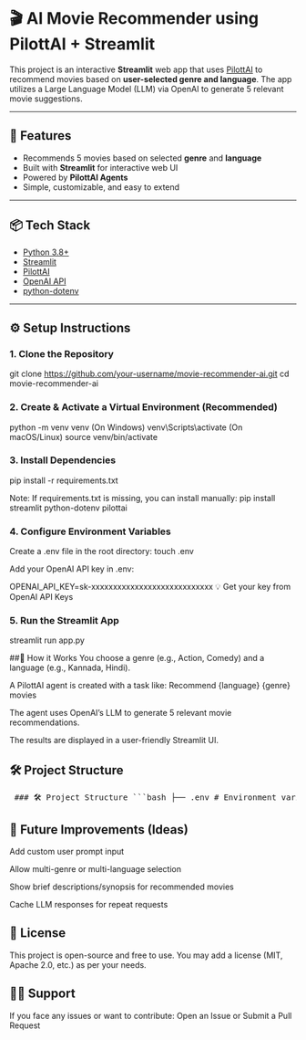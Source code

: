 # 🎬 AI Movie Recommender using PilottAI + Streamlit

This project is an interactive **Streamlit** web app that uses [PilottAI](https://pilottai.com/) to recommend movies based on **user-selected genre and language**. The app utilizes a Large Language Model (LLM) via OpenAI to generate 5 relevant movie suggestions.

---

## 🚀 Features

- Recommends 5 movies based on selected **genre** and **language**
- Built with **Streamlit** for interactive web UI
- Powered by **PilottAI Agents**
- Simple, customizable, and easy to extend

---

## 📦 Tech Stack

- [Python 3.8+](https://www.python.org/)
- [Streamlit](https://streamlit.io/)
- [PilottAI](https://pilottai.com/)
- [OpenAI API](https://platform.openai.com/)
- [python-dotenv](https://pypi.org/project/python-dotenv/)

---

## ⚙️ Setup Instructions

### 1. Clone the Repository

git clone https://github.com/your-username/movie-recommender-ai.git
cd movie-recommender-ai

### 2. Create & Activate a Virtual Environment (Recommended)

python -m venv venv (On Windows)
venv\Scripts\activate (On macOS/Linux)
source venv/bin/activate

### 3. Install Dependencies

pip install -r requirements.txt

Note: If requirements.txt is missing, you can install manually:
pip install streamlit python-dotenv pilottai

### 4. Configure Environment Variables
Create a .env file in the root directory:
touch .env

Add your OpenAI API key in .env:

OPENAI_API_KEY=sk-xxxxxxxxxxxxxxxxxxxxxxxxxxxx
💡 Get your key from OpenAI API Keys

### 5. Run the Streamlit App

streamlit run app.py

##🧠 How it Works
You choose a genre (e.g., Action, Comedy) and a language (e.g., Kannada, Hindi).

A PilottAI agent is created with a task like:
Recommend {language} {genre} movies

The agent uses OpenAI’s LLM to generate 5 relevant movie recommendations.

The results are displayed in a user-friendly Streamlit UI.

## 🛠️ Project Structure

<pre lang="markdown"> ### 🛠️ Project Structure ```bash ├── .env # Environment variables ├── requirements.txt # Python dependencies └── README.md # Project documentation └── movie_recommender.py # Main Streamlit app``` </pre>

## 🧩 Future Improvements (Ideas)
Add custom user prompt input

Allow multi-genre or multi-language selection

Show brief descriptions/synopsis for recommended movies

Cache LLM responses for repeat requests

## 📝 License
This project is open-source and free to use. You may add a license (MIT, Apache 2.0, etc.) as per your needs.

## 🙋‍♂️ Support
If you face any issues or want to contribute:
Open an Issue or Submit a Pull Request